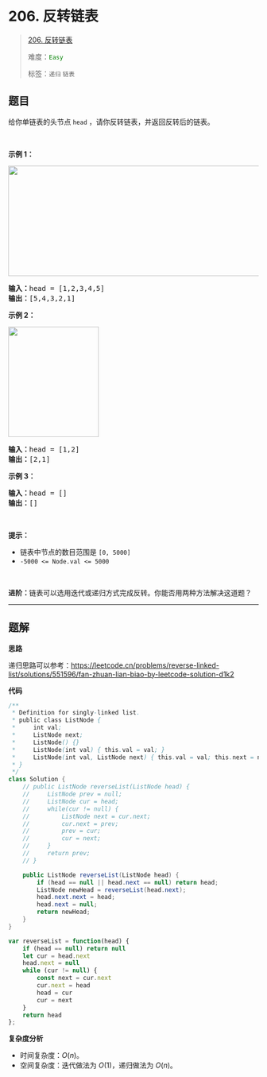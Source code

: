 # 206. 反转链表

> [206. 反转链表](https://leetcode.cn/problems/reverse-linked-list/)
>
> 难度：<font color=green>`Easy`</font>
>
> 标签：`递归` `链表`

## 题目

给你单链表的头节点 <code>head</code> ，请你反转链表，并返回反转后的链表。
<div class="original__bRMd">
<div>
<p> </p>

<p><strong>示例 1：</strong></p>
<img alt="" src="https://assets.leetcode.com/uploads/2021/02/19/rev1ex1.jpg" style="width: 542px; height: 222px;" />
<pre>
<strong>输入：</strong>head = [1,2,3,4,5]
<strong>输出：</strong>[5,4,3,2,1]
</pre>

<p><strong>示例 2：</strong></p>
<img alt="" src="https://assets.leetcode.com/uploads/2021/02/19/rev1ex2.jpg" style="width: 182px; height: 222px;" />
<pre>
<strong>输入：</strong>head = [1,2]
<strong>输出：</strong>[2,1]
</pre>

<p><strong>示例 3：</strong></p>

<pre>
<strong>输入：</strong>head = []
<strong>输出：</strong>[]
</pre>

<p> </p>

<p><strong>提示：</strong></p>

<ul>
	<li>链表中节点的数目范围是 <code>[0, 5000]</code></li>
	<li><code>-5000 <= Node.val <= 5000</code></li>
</ul>

<p> </p>

<p><strong>进阶：</strong>链表可以选用迭代或递归方式完成反转。你能否用两种方法解决这道题？</p>
</div>
</div>


--------------------

## 题解

**思路**

递归思路可以参考：https://leetcode.cn/problems/reverse-linked-list/solutions/551596/fan-zhuan-lian-biao-by-leetcode-solution-d1k2

**代码**

```java
/**
 * Definition for singly-linked list.
 * public class ListNode {
 *     int val;
 *     ListNode next;
 *     ListNode() {}
 *     ListNode(int val) { this.val = val; }
 *     ListNode(int val, ListNode next) { this.val = val; this.next = next; }
 * }
 */
class Solution {
    // public ListNode reverseList(ListNode head) {
    //     ListNode prev = null;
    //     ListNode cur = head;
    //     while(cur != null) {
    //         ListNode next = cur.next;
    //         cur.next = prev;
    //         prev = cur;
    //         cur = next;
    //     }
    //     return prev;
    // }

    public ListNode reverseList(ListNode head) {
        if (head == null || head.next == null) return head;
        ListNode newHead = reverseList(head.next);
        head.next.next = head;
        head.next = null;
        return newHead;
    }
}
```

```js
var reverseList = function(head) {
    if (head == null) return null
    let cur = head.next
    head.next = null
    while (cur != null) {
        const next = cur.next
        cur.next = head
        head = cur
        cur = next
    }
    return head
};
```

**复杂度分析**

- 时间复杂度：$O(n)$。
- 空间复杂度：迭代做法为 $O(1)$，递归做法为 $O(n)$。
